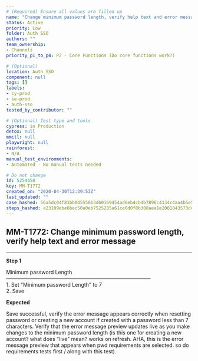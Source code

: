 ```yaml
---
# (Required) Ensure all values are filled up
name: "Change minimum password length, verify help text and error message"
status: Active
priority: Low
folder: Auth SSO
authors: ""
team_ownership:
- Channels
priority_p1_to_p4: P2 - Core Functions (Do core functions work?)

# (Optional)
location: Auth SSO
component: null
tags: []
labels:
- cy-prod
- se-prod
- auth-sso
tested_by_contributor: ""

# (Optional) Test type and tools
cypress: in Production
detox: null
mmctl: null
playwright: null
rainforest:
- N/A
manual_test_environments:
- Automated - No manual tests needed

# Do not change
id: 5254458
key: MM-T1772
created_on: "2020-04-30T12:39:53Z"
last_updated: ""
case_hashed: 56a5dc04f81bb04555013db0169454ad6eb4cb4b7896c4134c4aa4b5e566ccbc32a4bdb5d09fbc9817be6146082cfc97
steps_hashed: a23109ebe6bec50a0eb7525285a61ce0d0f8b308aea1e2081843573dc337519adca86c24361f58ae0a9362a3f636679c
---
```


<!-- (Auto-generated) Based on frontmatter's "key" and "name" -->

## MM-T1772: Change minimum password length, verify help text and error message

---

**Step 1**

Minimum password Length\
————————————————————————————\
1\. Set "Minimum password Length" to 7\
2\. Save

**Expected**

Save successful, verify the error message appears correctly when resetting password or creating a new account if created with a password less than 7 characters. Verify that the error message preview updates live as you make changes to the minimum password length (is this one for creating a new account? what does "live" mean? works on refresh. AHA, this is the error message preview that appears when pwd requirements are selected. so do requirements tests first / along with this test).
